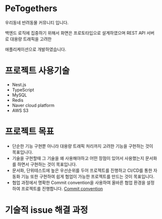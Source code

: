 # PeTogethers

우리동네 반려동물 커뮤니티 입니다.

백엔드 로직에 집중하기 위해서 화면은 프로토타입으로 설계하였으며 REST API 서버로 대용량 트래픽을 고려한

애플리케이션으로 개발하였습니다.

# 프로젝트 사용기술

- Nest.js
- TypeScript
- MySQL
- Redis
- Naver cloud platform
- AWS S3

# 프로젝트 목표

- 단순한 기능 구현뿐 아니라 대용량 트래픽 처리까지 고려한 기능을 구현하는 것이 목표입니다.
- 기술을 구현할때 그 기술을 왜 사용해야하고 어떤 장점이 있어서 사용했는지 문서화를 하면서 구현하는 것이 목표입니다.
- 문서화, 단위테스트에 높은 우선순위를 두어 프로젝트를 진행하고 CI/CD를 통한 자동화 기능 또한 구현하여 쉽게 협업이 가능한 프로젝트를 만드는 것이 목표입니다.
- 협업 과정에서 명확한 Commit convention을 사용하여 올바른 협업 환경을 설정하여 프로젝트를 진행합니다. [Commit convention](https://github.com/f-lab-edu/Petogether/wiki)

# 기술적 issue 해결 과정
